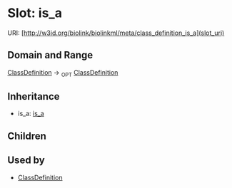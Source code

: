 # Slot: is_a




URI: [http://w3id.org/biolink/biolinkml/meta/class_definition_is_a](slot_uri)
## Domain and Range

[ClassDefinition](ClassDefinition.md) ->  <sub>OPT</sub> [ClassDefinition](ClassDefinition.md)
## Inheritance

 *  is_a: [is_a](is_a.md)
## Children

## Used by

 * [ClassDefinition](ClassDefinition.md)
